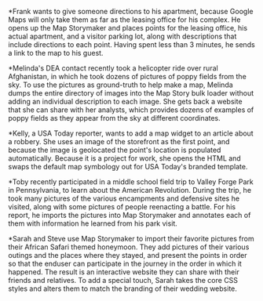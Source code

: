 
*Frank wants to give someone directions to his apartment, because Google Maps will only take them as far as the leasing office for his complex. He opens up the Map Storymaker and places points for the leasing office, his actual apartment, and a visitor parking lot, along with descriptions that include directions to each point. Having spent less than 3 minutes, he sends a link to the map to his guest. 
 
*Melinda's DEA contact recently took a helicopter ride over rural Afghanistan, in which he took dozens of pictures of poppy fields from the sky. To use the pictures as ground-truth to help make a map, Melinda dumps the entire directory of images into the Map Story bulk loader without adding an individual description to each image. She gets back a website that she can share with her analysts, which provides dozens of examples of poppy fields as they appear from the sky at different coordinates. 
 
*Kelly, a USA Today reporter, wants to add a map widget to an article about a robbery. She uses an image of the storefront as the first point, and because the image is geolocated the point's location is populated automatically. Because it is a project for work, she opens the HTML and swaps the default map symbology out for USA Today's branded template. 
 
*Toby recently participated in a middle school field trip to Valley Forge Park in Pennsylvania, to learn about the American Revolution. During the trip, he took many pictures of the various encampments and defensive sites he visited, along with some pictures of people reenacting a battle. For his report, he imports the pictures into Map Storymaker and annotates each of them with information he learned from his park visit. 
 
*Sarah and Steve use Map Storymaker to import their favorite pictures from their African Safari themed honeymoon. They add pictures of their various outings and the places where they stayed, and present the points in order so that the enduser can participate in the journey in the order in which it happened. The result is an interactive website they can share with their friends and relatives. To add a special touch, Sarah takes the core CSS styles and alters them to match the branding of their wedding website. 